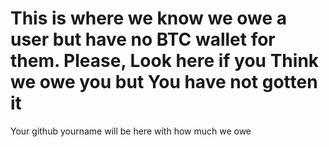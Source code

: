 <h1>This is where we know we owe a user but have no BTC wallet for them. Please, Look here if you Think we owe you but You have not gotten it</h1>
Your github yourname will be here with how much we owe
